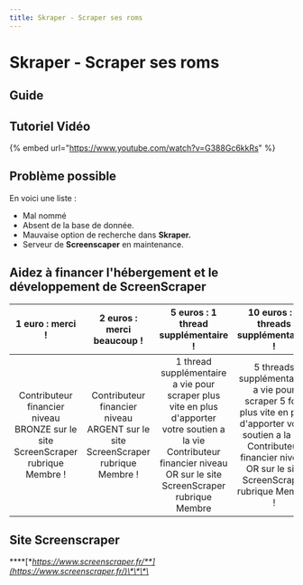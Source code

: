 ```yaml
---
title: Skraper - Scraper ses roms
---
```


# Skraper - Scraper ses roms

## Guide



## Tutoriel Vidéo

{% embed url="https://www.youtube.com/watch?v=G388Gc6kkRs" %}

## Problème possible

En voici une liste :

* Mal nommé
* Absent de la base de donnée.
* Mauvaise option de recherche dans **Skraper.**
* Serveur de **Screenscaper** en maintenance.

## Aidez à financer l'hébergement et le développement de ScreenScraper

| 1 euro : merci ! | 2 euros : merci beaucoup ! | 5 euros : 1 thread supplémentaire ! | 10 euros : 5 threads supplémentaires ! |
| :---: | :---: | :---: | :---: |
| Contributeur financier niveau BRONZE sur le site ScreenScraper rubrique Membre ! | Contributeur financier niveau ARGENT sur le site ScreenScraper rubrique Membre ! | 1 thread supplémentaire a vie pour scraper plus vite en plus d'apporter votre soutien a la vie  Contributeur financier niveau OR sur le site ScreenScraper rubrique Membre  | 5 threads supplémentaires a vie pour scraper 5 fois plus vite en plus d'apporter votre soutien a la vie  Contributeur financier niveau OR sur le site ScreenScraper rubrique Membre ! |

## **Site Screenscraper**

\*\*\*\*[**https://www.screenscraper.fr/**](https://www.screenscraper.fr/)\*\*\*\*


